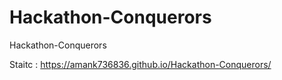 # Hackathon-Conquerors
Hackathon-Conquerors <br>

Staitc : https://amank736836.github.io/Hackathon-Conquerors/
